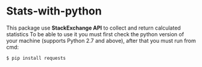 # Stats-with-python
This package use **StackExchange API** to collect and return calculated statistics
To be able to use it you must first check the python version of your machine (supports Python 2.7 and above),
after that you must run from cmd:
```
$ pip install requests
```
